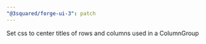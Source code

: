 ```yaml
---
"@3squared/forge-ui-3": patch
---
```


Set css to center titles of rows and columns used in a ColumnGroup
